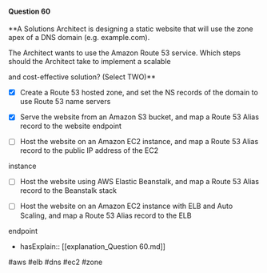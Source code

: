 #### Question  60


**A Solutions Architect is designing a static website that will use the zone apex of a DNS domain (e.g. example.com).

The Architect wants to use the Amazon Route 53 service. Which steps should the Architect take to implement a scalable

and cost-effective solution? (Select TWO)**


- [x] Create a Route 53 hosted zone, and set the NS records of the domain to use Route 53 name servers


- [x] Serve the website from an Amazon S3 bucket, and map a Route 53 Alias record to the website endpoint


- [ ] Host the website on an Amazon EC2 instance, and map a Route 53 Alias record to the public IP address of the EC2

instance


- [ ] Host the website using AWS Elastic Beanstalk, and map a Route 53 Alias record to the Beanstalk stack


- [ ] Host the website on an Amazon EC2 instance with ELB and Auto Scaling, and map a Route 53 Alias record to the ELB

endpoint



- hasExplain:: [[explanation_Question  60.md]]

#aws #elb #dns #ec2 #zone 